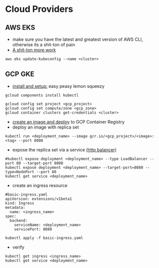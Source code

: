 # Cloud Providers

## AWS EKS
- make sure you have the latest and greatest version of AWS CLI, otherwise its a shit-ton of pain
- [A shit-ton more work](https://docs.aws.amazon.com/eks/latest/userguide/getting-started.html)
```
aws eks update-kubeconfig --name <cluster>
```

## GCP GKE
- [install and setup:](https://docs.aws.amazon.com/eks/latest/userguide/getting-started.html) easy peasy lemon squeezy
```
gcloud components install kubectl

gcloud config set project <gcp_project>
gcloud config set compute/zone <gcp_zone>
gcloud container clusters get-credentials <cluster>
```
- [create an image and deploy](/Docker/GoogleContainerRegistry.md) to GCP Container Registry
- deploy an image with replica set
```
kubectl run <deployment_name> --image gcr.io/<gcp_project>/<image>:<tag> --port 8080
```
- expose the replica set via a service [(http balancer)](https://cloud.google.com/kubernetes-engine/docs/tutorials/http-balancer)
```
#kubectl expose deployment <deployment_name> --type LoadBalancer --port 80 --target-port 8080
kubectl expose deployment <deployment_name> --target-port=8080 --type=NodePort --port 80
kubectl get service <deployment_name>
```
- create an ingress resource
```
#basic-ingress.yaml
apiVersion: extensions/v1beta1
kind: Ingress
metadata:
  name: <ingress_name>
spec:
  backend:
    serviceName: <deployment_name>
    servicePort: 8080
```
```
kubectl apply -f basic-ingress.yaml
```
- verify
```
kubectl get ingress <ingress_name>
kubectl get service <deployment_name>
```
